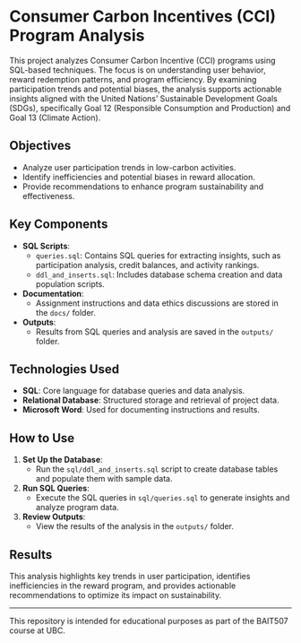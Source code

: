 # Consumer Carbon Incentives (CCI) Program Analysis

This project analyzes Consumer Carbon Incentive (CCI) programs using SQL-based techniques. The focus is on understanding user behavior, reward redemption patterns, and program efficiency. By examining participation trends and potential biases, the analysis supports actionable insights aligned with the United Nations’ Sustainable Development Goals (SDGs), specifically Goal 12 (Responsible Consumption and Production) and Goal 13 (Climate Action).

## Objectives
- Analyze user participation trends in low-carbon activities.
- Identify inefficiencies and potential biases in reward allocation.
- Provide recommendations to enhance program sustainability and effectiveness.

## Key Components
- **SQL Scripts**:
  - `queries.sql`: Contains SQL queries for extracting insights, such as participation analysis, credit balances, and activity rankings.
  - `ddl_and_inserts.sql`: Includes database schema creation and data population scripts.
- **Documentation**:
  - Assignment instructions and data ethics discussions are stored in the `docs/` folder.
- **Outputs**:
  - Results from SQL queries and analysis are saved in the `outputs/` folder.

## Technologies Used
- **SQL**: Core language for database queries and data analysis.
- **Relational Database**: Structured storage and retrieval of project data.
- **Microsoft Word**: Used for documenting instructions and results.

## How to Use
1. **Set Up the Database**:
   - Run the `sql/ddl_and_inserts.sql` script to create database tables and populate them with sample data.
2. **Run SQL Queries**:
   - Execute the SQL queries in `sql/queries.sql` to generate insights and analyze program data.
3. **Review Outputs**:
   - View the results of the analysis in the `outputs/` folder.

## Results
This analysis highlights key trends in user participation, identifies inefficiencies in the reward program, and provides actionable recommendations to optimize its impact on sustainability.

---

This repository is intended for educational purposes as part of the BAIT507 course at UBC.
